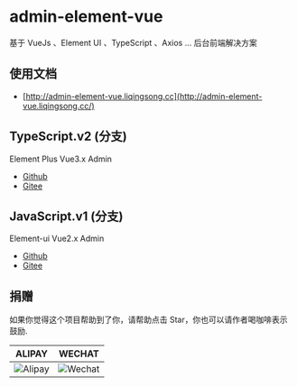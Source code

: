 # admin-element-vue

基于 VueJs 、Element UI 、TypeScript 、Axios ... 后台前端解决方案


## 使用文档

 - [http://admin-element-vue.liqingsong.cc](http://admin-element-vue.liqingsong.cc/)


## TypeScript.v2 (分支)

Element Plus Vue3.x Admin

 - [Github](https://github.com/lqsong/admin-element-vue/tree/typescript.v2) 
 - [Gitee](https://gitee.com/lqsong/admin-element-vue/tree/typescript.v2)


## JavaScript.v1 (分支)

Element-ui Vue2.x Admin

 - [Github](https://github.com/lqsong/admin-element-vue/tree/javascript.v1) 
 - [Gitee](https://gitee.com/lqsong/admin-element-vue/tree/javascript.v1)



## 捐赠

如果你觉得这个项目帮助到了你，请帮助点击 Star，你也可以请作者喝咖啡表示鼓励.

**ALIPAY**             |  **WECHAT**
:-------------------------:|:-------------------------:
![Alipay](https://gitee.com/lqsong/public/raw/master/common/Alipay.png)  |  ![Wechat](https://gitee.com/lqsong/public/raw/master/common/Wechat.png)

